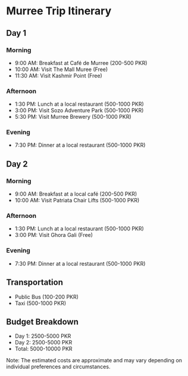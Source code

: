 # Murree Trip Itinerary
## Day 1

### Morning

* 9:00 AM: Breakfast at Café de Murree (200-500 PKR)
* 10:00 AM: Visit The Mall Muree (Free)
* 11:30 AM: Visit Kashmir Point (Free)

### Afternoon

* 1:30 PM: Lunch at a local restaurant (500-1000 PKR)
* 3:00 PM: Visit Sozo Adventure Park (500-1000 PKR)
* 5:30 PM: Visit Murree Brewery (500-1000 PKR)

### Evening

* 7:30 PM: Dinner at a local restaurant (500-1000 PKR)

## Day 2

### Morning

* 9:00 AM: Breakfast at a local café (200-500 PKR)
* 10:00 AM: Visit Patriata Chair Lifts (500-1000 PKR)

### Afternoon

* 1:30 PM: Lunch at a local restaurant (500-1000 PKR)
* 3:00 PM: Visit Ghora Gali (Free)

### Evening

* 7:30 PM: Dinner at a local restaurant (500-1000 PKR)

## Transportation

* Public Bus (100-200 PKR)
* Taxi (500-1000 PKR)

## Budget Breakdown

* Day 1: 2500-5000 PKR
* Day 2: 2500-5000 PKR
* Total: 5000-10000 PKR

Note: The estimated costs are approximate and may vary depending on individual preferences and circumstances.